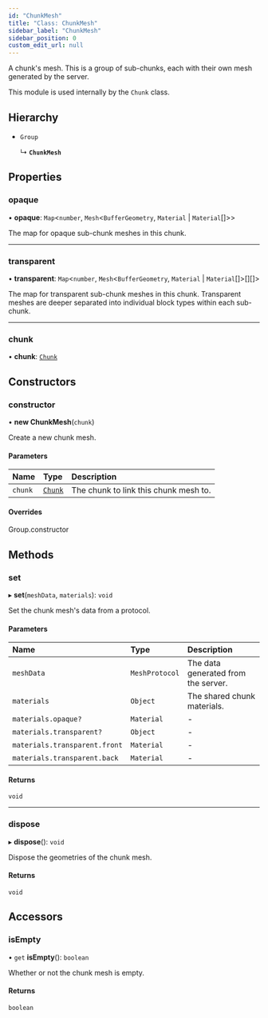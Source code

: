 ```yaml
---
id: "ChunkMesh"
title: "Class: ChunkMesh"
sidebar_label: "ChunkMesh"
sidebar_position: 0
custom_edit_url: null
---
```


A chunk's mesh. This is a group of sub-chunks, each with their own mesh generated by the server.

This module is used internally by the `Chunk` class.

## Hierarchy

- `Group`

  ↳ **`ChunkMesh`**

## Properties

### opaque

• **opaque**: `Map`<`number`, `Mesh`<`BufferGeometry`, `Material` \| `Material`[]\>\>

The map for opaque sub-chunk meshes in this chunk.

___

### transparent

• **transparent**: `Map`<`number`, `Mesh`<`BufferGeometry`, `Material` \| `Material`[]\>[][]\>

The map for transparent sub-chunk meshes in this chunk. Transparent meshes are deeper separated
into individual block types within each sub-chunk.

___

### chunk

• **chunk**: [`Chunk`](Chunk.md)

## Constructors

### constructor

• **new ChunkMesh**(`chunk`)

Create a new chunk mesh.

#### Parameters

| Name | Type | Description |
| :------ | :------ | :------ |
| `chunk` | [`Chunk`](Chunk.md) | The chunk to link this chunk mesh to. |

#### Overrides

Group.constructor

## Methods

### set

▸ **set**(`meshData`, `materials`): `void`

Set the chunk mesh's data from a protocol.

#### Parameters

| Name | Type | Description |
| :------ | :------ | :------ |
| `meshData` | `MeshProtocol` | The data generated from the server. |
| `materials` | `Object` | The shared chunk materials. |
| `materials.opaque?` | `Material` | - |
| `materials.transparent?` | `Object` | - |
| `materials.transparent.front` | `Material` | - |
| `materials.transparent.back` | `Material` | - |

#### Returns

`void`

___

### dispose

▸ **dispose**(): `void`

Dispose the geometries of the chunk mesh.

#### Returns

`void`

## Accessors

### isEmpty

• `get` **isEmpty**(): `boolean`

Whether or not the chunk mesh is empty.

#### Returns

`boolean`
